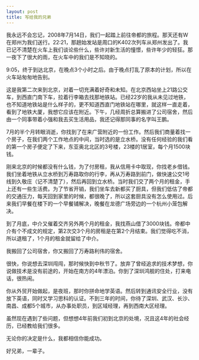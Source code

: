 ```yaml
---
layout: post
title: 写给我的兄弟
---
```


我永远不会忘记，2008年7月14日，我们一起踏上前往帝都的旅程。那天还有W在郑州为我们送行。22:21，那趟始发站是周口的K402次列车从郑州发出了。我已记不清楚在火车上我们谈论些什么，些许对新生活的憧憬，些许年少的轻狂。那一夜下了很大的雨，在火车中的我们是不知晓的。

9:05，终于到达北京，在晚点3个小时之后。由于晚点打乱了原本的计划，所以在火车站匆匆地告别。

这是我第二次来到北京，对着一切充满着好奇和未知。在北京西站坐上21路公交车，到西直门南下车，拉着行李箱去找那地铁站。已经22岁的我从未见过地铁，也不知道地铁站是什么样子的，更不知道西直门地铁站在哪里，就这样一直走着，看到了地铁大厦，我想它应该在附近。下午，几经周折总算搬进了公司宿舍，然后由一个同事带着小强和我去买生活用品，我还记得那同事的名字叫王鹏。

7月的半个月转眼消逝，你找到了在来广营附近的一份工作。然后我们商量着找一个房子，在我们两个工作地点的中间，当时选的是立水桥。没有任何经验的我们看的第一个房子便定了下来，东亚奥北北区的3号楼，23楼的1居室，每个月1500块钱。

刚来北京的时候都没有什么钱，为了付房租，我从信用卡中取现，你找老乡借钱。我们坐着地铁从立水桥到万寿路取你的行李，再从万寿路到前门，做快速公交1号线到久敬庄（记不清楚了），然后再回到立水桥。当时我们交了两个月的租金，手上还有一些生活费。为了节省开销，我们坐车去新都买了厨具，但我们低估了帝都的交通压力，每天回到家里的时候，都很晚了，所以这套厨具没有怎么使用过。后来我们早餐在楼下的一个早餐铺解决，晚餐在龙德广场旁边的一个杭州小笼包解决。

到了月底，中介又催着交齐另外两个月的租金，我找燕山借了3000块钱。帝都中介有个不成文的规定，第2次交3个月的房租是在第2个月结束。我们觉得吃不消，所以退租了，1个月的租金就留给了中介。

我搬回了公司宿舍，你又搬回了万寿路利伟的宿舍。

很快，你说想去深圳闯闯，那时候快到中秋节了。放弃了曾经追求的技术梦想，你说做技术是没有前途的，开始在南方的4年漂泊。你到了深圳鸿舰的住处，打来电话，很热闹。

你从外贸开始做起，是夜班，那时你拼命地学英语。然后转到通讯安全行业，没有放下英语，同时又学习思科的认证。不到三年的时间，你待了深圳、武汉、长沙、南昌、成都5个城市，从办事处职员，到区域经理，再到西南大区经理。

虽然现在遇到了些问题，但想想4年前我们初到北京的处境，况且这4年的社会经历，已经教给我们很多。

无论你的决定是什么，我都相信你能成功。 

好兄弟，一辈子。

